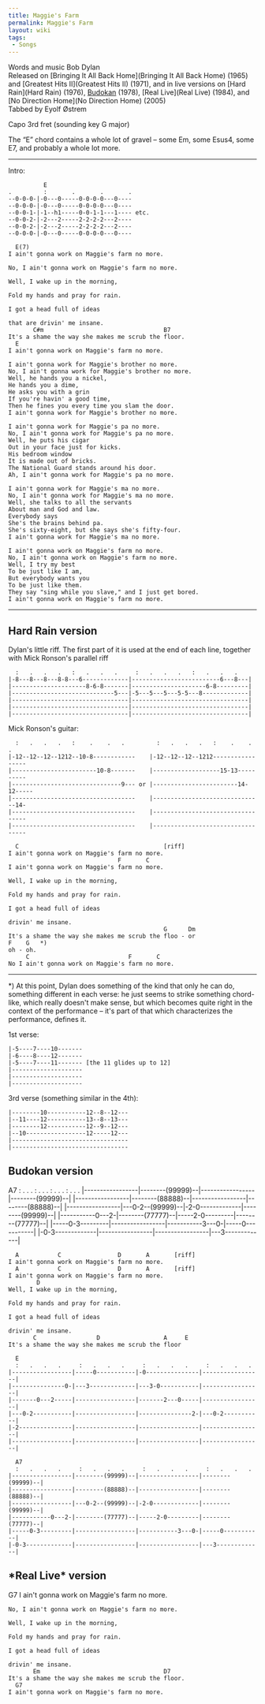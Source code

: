 ```yaml
---
title: Maggie's Farm
permalink: Maggie's Farm
layout: wiki
tags:
 - Songs
---
```


Words and music Bob Dylan  
Released on [Bringing It All Back
Home](Bringing It All Back Home) (1965) and [Greatest Hits
II](Greatest Hits II) (1971), and in live versions on [Hard
Rain](Hard Rain) (1976), [Budokan](Budokan)
(1978), [Real Live](Real Live) (1984), and [No Direction
Home](No Direction Home) (2005)  
Tabbed by Eyolf Østrem

Capo 3rd fret (sounding key G major)

The “E” chord contains a whole lot of gravel – some Em, some Esus4, some
E7, and probably a whole lot more.

* * * * *

Intro:

              E
    .         :       .       .       .
    --0-0-0-|-0---0-----0-0-0-0---0----
    --0-0-0-|-0---0-----0-0-0-0---0----
    --0-0-1-|-1--h1-----0-0-1-1---1---- etc.
    --0-0-2-|-2---2-----2-2-2-2---2----
    --0-0-2-|-2---2-----2-2-2-2---2----
    --0-0-0-|-0---0-----0-0-0-0---0----

      E(7)
    I ain't gonna work on Maggie's farm no more.

    No, I ain't gonna work on Maggie's farm no more.

    Well, I wake up in the morning,

    Fold my hands and pray for rain.

    I got a head full of ideas

    that are drivin' me insane.
           C#m                                  B7
    It's a shame the way she makes me scrub the floor.
      E
    I ain't gonna work on Maggie's farm no more.

    I ain't gonna work for Maggie's brother no more.
    No, I ain't gonna work for Maggie's brother no more.
    Well, he hands you a nickel,
    He hands you a dime,
    He asks you with a grin
    If you're havin' a good time,
    Then he fines you every time you slam the door.
    I ain't gonna work for Maggie's brother no more.

    I ain't gonna work for Maggie's pa no more.
    No, I ain't gonna work for Maggie's pa no more.
    Well, he puts his cigar
    Out in your face just for kicks.
    His bedroom window
    It is made out of bricks.
    The National Guard stands around his door.
    Ah, I ain't gonna work for Maggie's pa no more.

    I ain't gonna work for Maggie's ma no more.
    No, I ain't gonna work for Maggie's ma no more.
    Well, she talks to all the servants
    About man and God and law.
    Everybody says
    She's the brains behind pa.
    She's sixty-eight, but she says she's fifty-four.
    I ain't gonna work for Maggie's ma no more.

    I ain't gonna work on Maggie's farm no more.
    No, I ain't gonna work on Maggie's farm no more.
    Well, I try my best
    To be just like I am,
    But everybody wants you
    To be just like them.
    They say "sing while you slave," and I just get bored.
    I ain't gonna work on Maggie's farm no more.

* * * * *

<h2 class="songversion">
Hard Rain version

</h2>
Dylan's little riff. The first part of it is used at the end of each
line, together with Mick Ronson's parallel riff

      :   .   .   .   :   .   .   .     :   .   .   .   :   .   .   .
    |-8---8---8---8-8---6-------------|-------------------------6---8---|
    |---------------------8-6-8-------|---------------------6-8---------|
    |-----------------------------5---|-5---5---5---5-5---8-------------|
    |---------------------------------|---------------------------------|
    |---------------------------------|---------------------------------|
    |---------------------------------|---------------------------------|

Mick Ronson's guitar:

      :   .   .   .   :    .    .   .         :   .   .   .   :    .    .   .
    |-12--12--12--1212--10-8------------    |-12--12--12--1212-----------------
    |------------------------10-8-------    |-------------------15-13----------
    |-------------------------------9--- or |------------------------14-12-----
    |-----------------------------------    |-------------------------------14-
    |-----------------------------------    |----------------------------------
    |-----------------------------------    |----------------------------------

      C                                         [riff]
    I ain't gonna work on Maggie's farm no more.
                                   F       C
    I ain't gonna work on Maggie's farm no more.

    Well, I wake up in the morning,

    Fold my hands and pray for rain.

    I got a head full of ideas

    drivin' me insane.
                                                G      Dm
    It's a shame the way she makes me scrub the floo - or
    F    G   *)
    oh - oh.
         C                            F       C
    No I ain't gonna work on Maggie's farm no more.

* * * * *

\*) At this point, Dylan does something of the kind that only he can do,
something different in each verse: he just seems to strike something
chord-like, which really doesn't make sense, but which becomes quite
right in the context of the performance – it's part of that which
characterizes the performance, defines it.

1st verse:

    |-5----7----10-------
    |-6----8----12-------
    |-5----7----11------- [the 11 glides up to 12]
    |--------------------
    |--------------------
    |--------------------

3rd verse (something similar in the 4th):

    |--------10-----------12--8--12---
    |--11----12-----------13--8--13---
    |--------12-----------12--9--12---
    |--10-----------------12-----12---
    |---------------------------------
    |---------------------------------

<h2 class="songversion">
Budokan version

</h2>
      A7
      :   .   .   .     :   .   .   .     :   .   .   .     :   .   .   .
    |-----------------|--------(99999)--|-----------------|--------(99999)--|
    |-----------------|--------(88888)--|-----------------|--------(88888)--|
    |-----------------|---0-2--(99999)--|-2-0-------------|--------(99999)--|
    |-----------0---2-|--------(77777)--|-----2-0---------|--------(77777)--|
    |-----0-3---------|-----------------|-----------3---0-|-----0-----------|
    |-0-3-------------|-----------------|-----------------|---3-------------|

      A           C                D       A       [riff]
    I ain't gonna work on Maggie's farm no more.
      A           C                D       A       [riff]
    I ain't gonna work on Maggie's farm no more.
            D
    Well, I wake up in the morning,

    Fold my hands and pray for rain.

    I got a head full of ideas

    drivin' me insane.
           C                 D                  A     E
    It's a shame the way she makes me scrub the floor

      E
      :   .   .   .     :   .   .   .     :   .   .   .     :   .   .   .
    |-----------------|-----0-----------|-0---------------|-----------------|
    |---------------0-|---3-------------|---3-0-----------|-----------------|
    |-------0---2-----|-----------------|-------2---0-----|-----------------|
    |---0-2-----------|-----------------|---------------2-|---0-2-----------|
    |-2---------------|-----------------|-----------------|-----------------|
    |-----------------|-----------------|-----------------|-----------------|

      A7
      :   .   .   .     :   .   .   .     :   .   .   .     :   .   .   .
    |-----------------|--------(99999)--|-----------------|--------(99999)--|
    |-----------------|--------(88888)--|-----------------|--------(88888)--|
    |-----------------|---0-2--(99999)--|-2-0-------------|--------(99999)--|
    |-----------0---2-|--------(77777)--|-----2-0---------|--------(77777)--|
    |-----0-3---------|-----------------|-----------3---0-|-----0-----------|
    |-0-3-------------|-----------------|-----------------|---3-------------|

<h2 class="songversion">
*Real Live* version

</h2>
    G7
    I ain't gonna work on Maggie's farm no more.

    No, I ain't gonna work on Maggie's farm no more.

    Well, I wake up in the morning,

    Fold my hands and pray for rain.

    I got a head full of ideas

    drivin' me insane.
           Em                                   D7
    It's a shame the way she makes me scrub the floor.
      G7
    I ain't gonna work on Maggie's farm no more.
